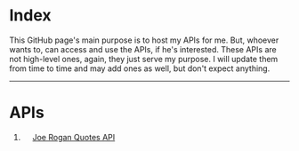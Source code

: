 # Index

This GitHub page's main purpose is to host my APIs for me. But, whoever wants to, can access and use the APIs, if he's interested. These APIs are not high-level ones, again, they just serve my purpose. I will update them from time to time and may add ones as well, but don't expect anything.

---
# APIs

1. &emsp; [Joe Rogan Quotes API](https://harapi37.github.io/apis/jr_api.json)
